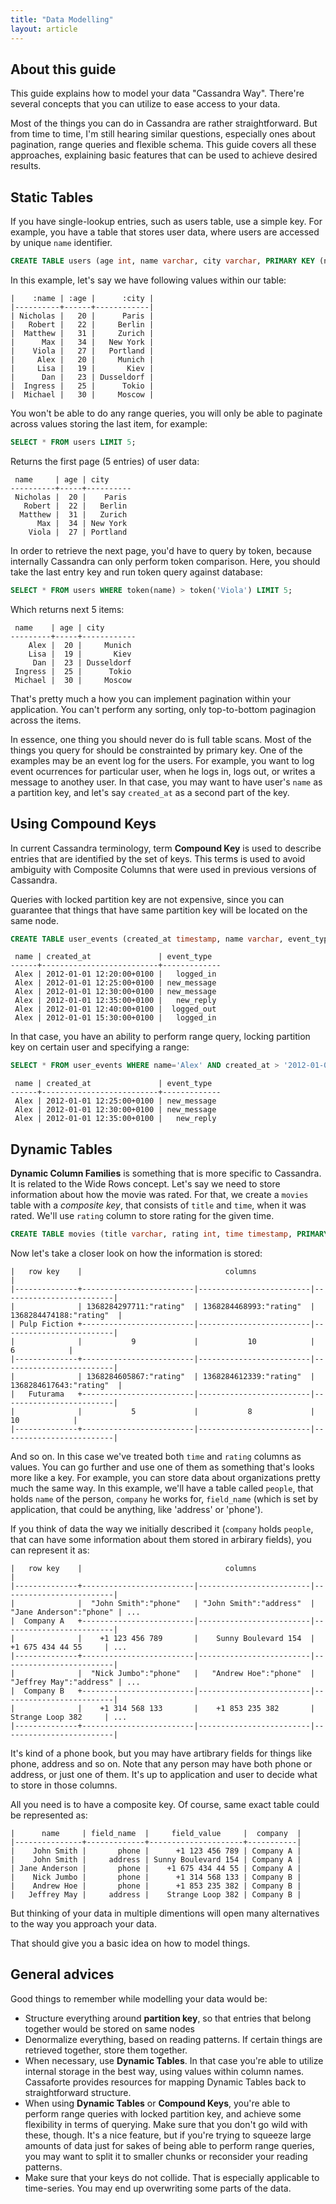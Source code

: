 ```yaml
---
title: "Data Modelling"
layout: article
---
```


## About this guide

This guide explains how to model your data "Cassandra Way". There're several concepts that you can utilize to
ease access to your data.

Most of the things you can do in Cassandra are rather straightforward. But from time to time, I'm still hearing
similar questions, especially ones about pagination, range queries and flexible schema. This guide covers all
these approaches, explaining basic features that can be used to achieve desired results.

## Static Tables

If you have single-lookup entries, such as users table, use a simple key. For example, you have a table that stores user
data, where users are accessed by unique `name` identifier.

```sql
CREATE TABLE users (age int, name varchar, city varchar, PRIMARY KEY (name));
```

In this example, let's say we have following values within our table:

```
|    :name | :age |      :city |
|----------+------+------------|
| Nicholas |   20 |      Paris |
|   Robert |   22 |     Berlin |
|  Matthew |   31 |     Zurich |
|      Max |   34 |   New York |
|    Viola |   27 |   Portland |
|     Alex |   20 |     Munich |
|     Lisa |   19 |       Kiev |
|      Dan |   23 | Dusseldorf |
|  Ingress |   25 |      Tokio |
|  Michael |   30 |     Moscow |
```

You won't be able to do any range queries, you will only be able to paginate across values storing the last item, for example:

```sql
SELECT * FROM users LIMIT 5;
```

Returns the first page (5 entries) of user data:

```
 name     | age | city
----------+-----+----------
 Nicholas |  20 |    Paris
   Robert |  22 |   Berlin
  Matthew |  31 |   Zurich
      Max |  34 | New York
    Viola |  27 | Portland
```

In order to retrieve the next page, you'd have to query by token, because internally Cassandra can only perform token comparison.
Here, you should take the last entry key and run token query against database:

```sql
SELECT * FROM users WHERE token(name) > token('Viola') LIMIT 5;
```

Which returns next 5 items:

```
 name    | age | city
---------+-----+------------
    Alex |  20 |     Munich
    Lisa |  19 |       Kiev
     Dan |  23 | Dusseldorf
 Ingress |  25 |      Tokio
 Michael |  30 |     Moscow
```

That's pretty much a how you can implement pagination within your application. You can't perform any sorting, only top-to-bottom
paginagion across the items.

In essence, one thing you should never do is full table scans. Most of the things you query for should be constrainted by
primary key. One of the examples may be an event log for the users. For example, you want to log event ocurrences for particular
user, when he logs in, logs out, or writes a message to anothey user. In that case, you may want to have user's `name` as
a partition key, and let's say `created_at` as a second part of the key.

## Using Compound Keys

In current Cassandra terminology, term __Compound Key__ is used to describe entries that are identified
by the set of keys. This terms is used to avoid ambiguity with Composite Columns that were used in previous
versions of Cassandra.

Queries with locked partition key are not expensive, since you can guarantee that things that
have same partition key will be located on the same node.

```sql
CREATE TABLE user_events (created_at timestamp, name varchar, event_type varchar, PRIMARY KEY (name, created_at));
```

```
 name | created_at               | event_type
------+--------------------------+-------------
 Alex | 2012-01-01 12:20:00+0100 |   logged_in
 Alex | 2012-01-01 12:25:00+0100 | new_message
 Alex | 2012-01-01 12:30:00+0100 | new_message
 Alex | 2012-01-01 12:35:00+0100 |   new_reply
 Alex | 2012-01-01 12:40:00+0100 |  logged_out
 Alex | 2012-01-01 15:30:00+0100 |   logged_in
```

In that case, you have an ability to perform range query, locking partition key on certain user and specifying a range:

```sql
SELECT * FROM user_events WHERE name='Alex' AND created_at > '2012-01-01 12:20' AND created_at < '2012-01-01 12:40';
```

```
 name | created_at               | event_type
------+--------------------------+-------------
 Alex | 2012-01-01 12:25:00+0100 | new_message
 Alex | 2012-01-01 12:30:00+0100 | new_message
 Alex | 2012-01-01 12:35:00+0100 |   new_reply
```

## Dynamic Tables

__Dynamic Column Families__ is something that is more specific to Cassandra.
It is related to the Wide Rows concept. Let's say we need to store information
about how the movie was rated. For that, we create a `movies` table with a
_composite key_, that consists of `title` and `time`, when it was rated. We'll use
`rating` column to store rating for the given time.

```sql
CREATE TABLE movies (title varchar, rating int, time timestamp, PRIMARY KEY (title, time));
```

Now let's take a closer look on how the information is stored:

```
|   row key    |                                columns                                      |
|--------------+-------------------------|-------------------------|-------------------------|
|              | 1368284297711:"rating"  | 1368284468993:"rating"  | 1368284474188:"rating"  |
| Pulp Fiction +-------------------------|-------------------------|-------------------------|
|              |           9             |           10            |           6            |
|--------------+-------------------------|-------------------------|-------------------------|
|              | 1368284605867:"rating"  | 1368284612339:"rating"  | 1368284617643:"rating"  |
|   Futurama   +-------------------------|-------------------------|-------------------------|
|              |           5             |           8             |           10            |
|--------------+-------------------------|-------------------------|-------------------------|
```

And so on. In this case we've treated both `time` and `rating` columns as values. You can go further
and use one of them as something that's looks more like a key. For example, you can store data about
organizations pretty much the same way. In this example, we'll have a table called `people`, that
holds `name` of the person, `company` he works for, `field_name` (which is set by application, that
could be anything, like 'address' or 'phone').

If you think of data the way we initially described it (`company` holds `people`, that can have
some information about them stored in arbirary fields), you can represent it as:


```
|   row key    |                                columns                                      |
|--------------+-------------------------|-------------------------|-------------------------|
|              |  "John Smith":"phone"   | "John Smith":"address"  | "Jane Anderson":"phone" | ...
|  Company A   +-------------------------|-------------------------|-------------------------|
|              |    +1 123 456 789       |    Sunny Boulevard 154  |    +1 675 434 44 55     | ...
|--------------+-------------------------|-------------------------|-------------------------|
|              |  "Nick Jumbo":"phone"   |   "Andrew Hoe":"phone"  | "Jeffrey May":"address" | ...
|  Company B   +-------------------------|-------------------------|-------------------------|
|              |    +1 314 568 133       |    +1 853 235 382       |    Strange Loop 382     | ...
|--------------+-------------------------|-------------------------|-------------------------|
```

It's kind of a phone book, but you may have artibrary fields for things like phone, address and so on.
Note that any person may have both phone or address, or just one of them. It's up to application and
user to decide what to store in those columns.

All you need is to have a composite key. Of course, same exact table could be represented as:

```
|      name     | field_name  |     field_value     |  company  |
|---------------+-------------+---------------------+-----------|
|    John Smith |       phone |      +1 123 456 789 | Company A |
|    John Smith |     address | Sunny Boulevard 154 | Company A |
| Jane Anderson |       phone |    +1 675 434 44 55 | Company A |
|    Nick Jumbo |       phone |      +1 314 568 133 | Company B |
|    Andrew Hoe |       phone |      +1 853 235 382 | Company B |
|   Jeffrey May |     address |    Strange Loop 382 | Company B |
```

But thinking of your data in multiple dimentions will open many alternatives to the way you
approach your data.

That should give you a basic idea on how to model things.

## General advices

Good things to remember while modelling your data would be:

  * Structure everything around __partition key__, so that entries that belong together would
    be stored on same nodes
  * Denormalize everything, based on reading patterns. If certain things are retrieved together,
    store them together.
  * When necessary, use __Dynamic Tables__. In that case you're able to utilize internal storage
    in the best way, using values within column names. Cassaforte provides resources for mapping
    Dynamic Tables back to straightforward structure.
  * When using __Dynamic Tables__ or __Compound Keys__, you're able to perform range queries
    with locked partition key, and achieve some flexibility in terms of querying. Make sure
    that you don't go wild with these, though. It's a nice feature, but if you're trying to
    squeeze large amounts of data just for sakes of being able to perform range queries, you
    may want to split it to smaller chunks or reconsider your reading patterns.
  * Make sure that your keys do not collide. That is especially applicable to time-series.
    You may end up overwriting some parts of the data.
